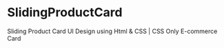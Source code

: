# SlidingProductCard
Sliding Product Card UI Design using Html &amp; CSS | CSS Only E-commerce Card
